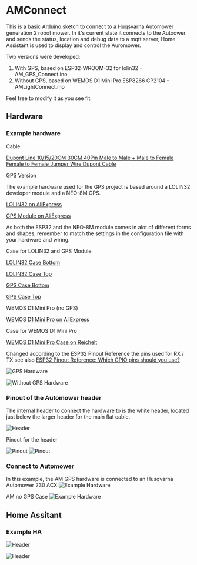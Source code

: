 # AMConnect 

This is a basic Arduino sketch to connect to a Huqsvarna Automower generation 2 robot mower. 
In it's current state it connects to the Autoower and sends the status, location and debug data to a mqtt server, Home Assistant is used to display and control the Auromower.

Two versions were developed:
1. With GPS, based on ESP32-WROOM-32 for lolin32 - AM_GPS_Connect.ino
2. Without GPS, based on WEMOS D1 Mini Pro ESP8266 CP2104 - AMLightConnect.ino

Feel free to modify it as you see fit. 


## Hardware

### Example hardware
Cable

[Dupont Line 10/15/20CM 30CM 40Pin Male to Male + Male to Female Female to Female Jumper Wire Dupont Cable](https://www.aliexpress.com/item/1005005364298980.html?spm=a2g0o.detail.pcDetailTopMoreOtherSeller.2.2cddcz8Pcz8PlK&gps-id=pcDetailTopMoreOtherSeller&scm=1007.40050.354490.0&scm_id=1007.40050.354490.0&scm-url=1007.40050.354490.0&pvid=cd0cf94c-196a-4e9f-b0e4-1dfec2911464&_t=gps-id:pcDetailTopMoreOtherSeller,scm-url:1007.40050.354490.0,pvid:cd0cf94c-196a-4e9f-b0e4-1dfec2911464,tpp_buckets:668%232846%238112%231997&pdp_ext_f=%7B%22order%22%3A%221622%22%2C%22eval%22%3A%221%22%2C%22sceneId%22%3A%2230050%22%7D&pdp_npi=4%40dis%21CHF%211.74%211.74%21%21%2114.94%2114.94%21%40210385db17491299829837959e0857%2112000032750153124%21rec%21CH%213995943804%21XZ&utparam-url=scene%3ApcDetailTopMoreOtherSeller%7Cquery_from%3A)


GPS Version

The example hardware used for the GPS project is based around a LOLIN32 developer module and a NEO-8M  GPS.

[LOLIN32 on AliExpress](https://de.aliexpress.com/item/1005007336391647.html?spm=a2g0o.order_list.order_list_main.76.65f45c5fyYKQqe&gatewayAdapt=glo2deu)

[GPS Module on AliExpress](https://de.aliexpress.com/item/1005006495592091.html?spm=a2g0o.order_list.order_list_main.51.65f45c5fyYKQqe&gatewayAdapt=glo2deu)

As both the ESP32 and the NEO-8M module comes in alot of different forms and shapes, remember to match the settings in the configuration file with your hardware and wiring. 

Case for LOLIN32 and GPS Module 

 [LOLIN32 Case Bottom](Hardware/loin32_case_bottom.stl)

 [LOLIN32 Case Top](Hardware/loin32_case_top.stl)

 [GPS Case Bottom](Hardware/u-blox_neo_m8n_bottom.stl)

 [GPS Case Top](Hardware/u-blox_neo_m8n_top.stl)

WEMOS D1 Mini Pro (no GPS)

 [WEMOS D1 Mini Pro on AliExpress](https://de.aliexpress.com/item/1005006975974098.html?spm=a2g0o.order_list.order_list_main.66.65f45c5fyYKQqe&gatewayAdapt=glo2deu)

Case for WEMOS D1 Mini Pro

 [WEMOS D1 Mini Pro Case on Reichelt](https://www.reichelt.com/ch/de/shop/produkt/mini-abs-gehaeuse_50_x_35_x_20_mm_ip_54-121020)

Changed according to the ESP32 Pinout Reference the pins used for RX / TX see also 
[ESP32 Pinout Reference: Which GPIO pins should you use?](https://randomnerdtutorials.com/esp32-pinout-reference-gpios/)

![GPS Hardware](Hardware/am_gps.png)

![Without GPS Hardware](Hardware/am_no_gps.png)



### Pinout of the Automower header
The internal header to connect the hardware to is the white header, located just below the larger header for the main flat cable.

![Header](Hardware/automower_header.png)

Pinout for the header

![Pinout](Hardware/automower_pinout.png)
![Pinout](Hardware/automower_gps_cable.jpg)


### Connect to Automower
In this example, the AM GPS hardware is connected to an Husqvarna Automower 230 ACX
![Example Hardware](Hardware/automower_gps.jpg)

AM no GPS Case
![Example Hardware](Hardware/am_no_gps_case.png)


## Home Assitant

### Example HA

![Header](Hardware/am_homeassistant_1.png)

![Header](Hardware/am_homeassistant_2.png)
